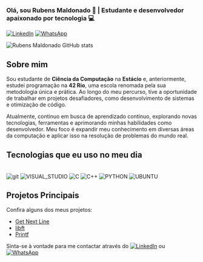 ### Olá, sou Rubens Maldonado 👋 | Estudante e desenvolvedor apaixonado por tecnologia 💻

[![LinkedIn](https://img.shields.io/badge/LinkedIn-0077B5?style=for-the-badge&logo=linkedin&logoColor=white)](https://www.linkedin.com/in/rubens-maldonado)
[![WhatsApp](https://img.shields.io/badge/WhatsApp-25D366?style=for-the-badge&logo=whatsapp&logoColor=white)](https://wa.me/5521999038373)

![Rubens Maldonado GitHub stats](https://github-readme-stats.vercel.app/api?username=rubens-maldonado&show_icons=true&theme=dracula)

## Sobre mim

Sou estudante de **Ciência da Computação** na **Estácio** e, anteriormente, estudei programação na **42 Rio**, uma escola renomada pela sua metodologia única e prática. Ao longo do meu percurso, tive a oportunidade de trabalhar em projetos desafiadores, como desenvolvimento de sistemas e otimização de código. 

Atualmente, continuo em busca de aprendizado contínuo, explorando novas tecnologias, ferramentas e aprimorando minhas habilidades como desenvolvedor. Meu foco é expandir meu conhecimento em diversas áreas da computação e aplicar isso na resolução de problemas do mundo real.

## Tecnologias que eu uso no meu dia

<div style="display: inline_block"><br/>
  <img align="center" alt=git src="https://img.shields.io/badge/GIT-E44C30?style=for-the-badge&logo=git&logoColor=white"/>
  <img align="center" alt=VISUAL_STUDIO src="https://img.shields.io/badge/Visual_Studio-5C2D91?style=for-the-badge&logo=visual%20studio&logoColor=white"/>
  <img align="center" alt=C src="https://img.shields.io/badge/C-00599C?style=for-the-badge&logo=c&logoColor=white"/>
  <img align="center" alt=C++ src="https://img.shields.io/badge/C%2B%2B-00599C?style=for-the-badge&logo=c%2B%2B&logoColor=white"/>
  <img align="center" alt=PYTHON src="https://img.shields.io/badge/Python-14354C?style=for-the-badge&logo=python&logoColor=white"/>
  <img align="center" alt=UBUNTU src="https://img.shields.io/badge/Ubuntu-E95420?style=for-the-badge&logo=ubuntu&logoColor=white"/>
</div>

## Projetos Principais

Confira alguns dos meus projetos:
- [Get Next Line](https://github.com/rubens-maldonado/get_next_line)
- [libft](https://github.com/rubens-maldonado/libft)
- [Printf](https://github.com/rubens-maldonado/printf)

Sinta-se à vontade para me contactar através do [![LinkedIn](https://img.shields.io/badge/LinkedIn-0077B5?style=for-the-badge&logo=linkedin&logoColor=white)](https://www.linkedin.com/in/rubens-maldonado) ou [![WhatsApp](https://img.shields.io/badge/WhatsApp-25D366?style=for-the-badge&logo=whatsapp&logoColor=white)](https://wa.me/5521999038373)
